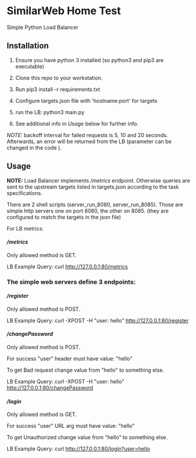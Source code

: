 # SimilarWeb Home Test

Simple Python Load Balancer

## Installation

1. Ensure you have python 3 installed (so python3 and pip3 are executable) 

2. Clone this repo to your workstation.

3. Run pip3 install -r requirements.txt

4. Configure targets.json file with 'hostname:port' for targets

5. run the LB: python3 main.py

6. See additional info in *Usage* below for further info.

*NOTE:* backoff interval for failed requests is 5, 10 and 20 seconds.
Afterwards, an error will be returned from the LB 
(parameter can be changed in the code ).

## Usage

**NOTE:**
Load Balancer implements */metrics* endpoint.
Otherwise queries are sent to the upstream targets listed in targets.json
according to the task specifications.


There are 2 shell scripts (server_run_8080, server_run_8085).
Those are simple http servers one on port 8080, the other on 8085.
(they are configured to match the targets in the json file)

For LB metrics:
#### */metrics*

Only allowed method is GET.

LB Example Query: curl http://127.0.0.1:80/metrics


### The simple web servers define 3 endpoints:

#### */register*

Only allowed method is POST.

LB Example Query: curl -XPOST -H "user: hello" http://127.0.0.1:80/register 

#### */changePassword*

Only allowed method is POST.

For success "user" header must have value: "hello"

To get Bad request change value from "hello" to something else.

LB Example Query: curl -XPOST -H "user: hello" http://127.0.0.1:80/changePassword 


#### */login*

Only allowed method is GET.

For success "user" URL arg must have value: "hello"

To get Unauthorized change value from "hello" to something else.

LB Example Query: curl http://127.0.0.1:80/login?user=hello 

